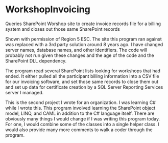 # WorkshopInvoicing
Queries SharePoint Worshop site to create invoice records file for a billing system and closes out those same SharePoint records

Shown with permission of Region 5 ESC. The site this program ran against was replaced with a 3rd party solution around 8 years ago. I have changed server names, database names, and other identifiers. The code will probably not run given these changes and the age of the code and the SharePoint DLL dependency.

The program read several SharePoint lists looking for workshops that had ended. It either pulled all the participant billing information into a CSV file for our invoicing software, and set those same records to close them out and set up data for certificate creation by a SQL Server Reporting Services server I managed.

This is the second project I wrote for an organization. I was learning C# while I wrote this. This program involved learning the SharePoint object model, LINQ, and CAML in addition to the C# language itself. There are obviously many things I would change if I was writing this program today. For one, I would combine some of the classes into a single helper class. I would also provide many more comments to walk a coder through the program.
